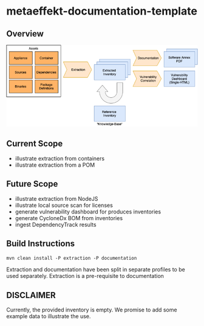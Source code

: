 # metaeffekt-documentation-template

## Overview

![Alt](doc/overview.png)

## Current Scope
- illustrate extraction from containers
- illustrate extraction from a POM
  
## Future Scope
- illustrate extraction from NodeJS
- illustrate local source scan for licenses
- generate vulnerability dashboard for produces inventories
- generate CycloneDx BOM from inventories
- ingest DependencyTrack results

## Build Instructions

    mvn clean install -P extraction -P documentation

Extraction and documentation have been split in separate profiles to
be used separately. Extraction is a pre-requisite to documentation

## DISCLAIMER
Currently, the provided inventory is empty. We promise to add some example
data to illustrate the use.
